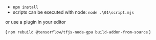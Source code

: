 -   `npm install`
-   scripts can be executed with node: `node .\01\script.mjs`

or use a plugin in your editor

( `npm rebuild @tensorflow/tfjs-node-gpu build-addon-from-source` )
